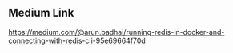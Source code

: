 ## Medium Link
https://medium.com/@arun.badhai/running-redis-in-docker-and-connecting-with-redis-cli-95e69664f70d
